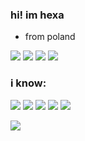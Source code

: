 ### hi! im hexa
- from poland

![](https://img.shields.io/badge/drawing-black?logo=krita&logoColor=red)
![](https://img.shields.io/badge/designing-black?logo=adobephotoshop&logoColor=blue)
![](https://img.shields.io/badge/coding-black?logo=visualstudiocode&logoColor=blue)
![](https://img.shields.io/badge/arch-btw-blue?logo=archlinux&logoColor=blue)

### i know:
![](https://img.shields.io/badge/-CSS-black?logo=css3&logoColor=orange)
![](https://img.shields.io/badge/JavaScript-black?logo=javascript&logoColor=yellow)
![](https://img.shields.io/badge/-HTML-black?logo=html5&logoColor=blue)
![](https://img.shields.io/badge/bash-black?logo=gnubash&logoColor=white)
![](https://img.shields.io/badge/batch-black?logo=windows&logoColor=blue)

![](https://komarev.com/ghpvc/?username=hexa69&color=blueviolet)<br>


